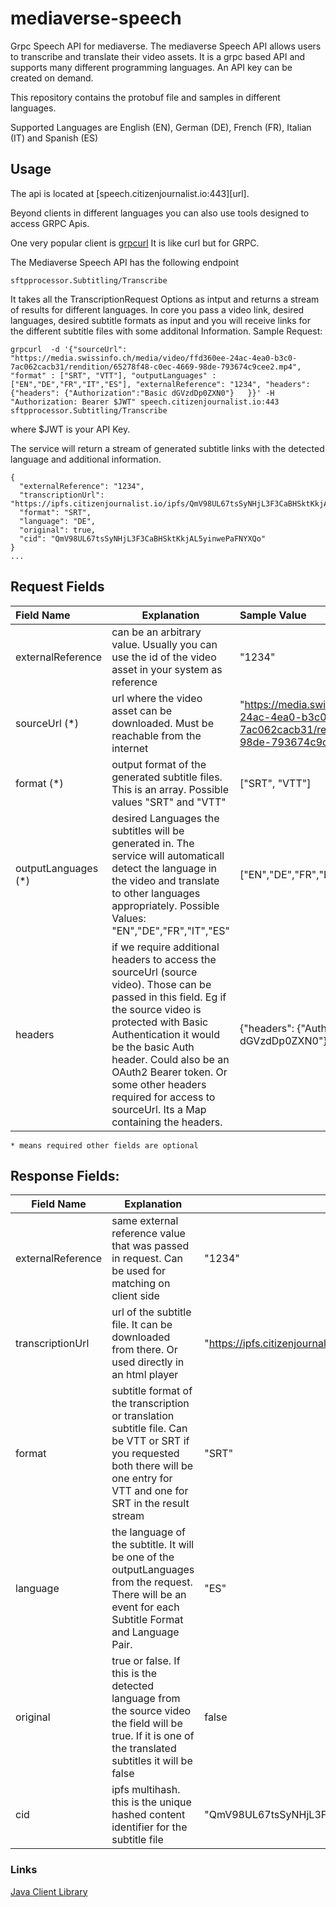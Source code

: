 # mediaverse-speech
Grpc Speech API for mediaverse. 
The mediaverse Speech API allows users to transcribe and translate their video assets. 
It is a grpc based API and supports many different programming languages.
An API key can be created on demand.

This repository contains the protobuf file and samples in different languages. 

Supported Languages are English (EN), German (DE), French (FR), Italian (IT) and Spanish (ES)

## Usage

The api is located at [speech.citizenjournalist.io:443][url].

Beyond clients in different languages you can also use tools designed to access GRPC Apis.

One very popular client is [grpcurl](https://github.com/fullstorydev/grpcurl)
It is like curl but for GRPC.

The Mediaverse Speech API has the following endpoint

`sftpprocessor.Subtitling/Transcribe`

It takes all the TranscriptionRequest Options as intput and returns a stream of results for different languages.
In core you pass a video link, desired languages, desired subtitle formats as input
and you will receive links for the different subtitle files with some additonal Information.
Sample Request:

```
grpcurl  -d '{"sourceUrl": "https://media.swissinfo.ch/media/video/ffd360ee-24ac-4ea0-b3c0-7ac062cacb31/rendition/65278f48-c0ec-4669-98de-793674c9cee2.mp4", "format" : ["SRT", "VTT"], "outputLanguages" : ["EN","DE","FR","IT","ES"], "externalReference": "1234", "headers": {"headers": {"Authorization":"Basic dGVzdDp0ZXN0"}   }}' -H "Authorization: Bearer $JWT" speech.citizenjournalist.io:443  sftpprocessor.Subtitling/Transcribe
```

where $JWT is your API Key.

The service will return a stream of generated subtitle links with the detected language and additional information.

```
{
  "externalReference": "1234",
  "transcriptionUrl": "https://ipfs.citizenjournalist.io/ipfs/QmV98UL67tsSyNHjL3F3CaBHSktKkjAL5yinwePaFNYXQo",
  "format": "SRT",
  "language": "DE",
  "original": true,
  "cid": "QmV98UL67tsSyNHjL3F3CaBHSktKkjAL5yinwePaFNYXQo"
}
...
```
## Request Fields

| Field Name          | Explanation                                                                                                                                                                                                                                                                                                                                  | Sample Value                                                                                                                     |
|:--------------------|----------------------------------------------------------------------------------------------------------------------------------------------------------------------------------------------------------------------------------------------------------------------------------------------------------------------------------------------|:---------------------------------------------------------------------------------------------------------------------------------|
| externalReference   | can be an arbitrary value. Usually you can use the id of the video asset in your system as reference                                                                                                                                                                                                                                         | "1234"                                                                                                                           |
| sourceUrl (*)       | url where the video asset can be downloaded. Must be reachable from the internet                                                                                                                                                                                                                                                             | "https://media.swissinfo.ch/media/video/ffd360ee-24ac-4ea0-b3c0-7ac062cacb31/rendition/65278f48-c0ec-4669-98de-793674c9cee2.mp4" |
| format (*)          | output format of the generated subtitle files. This is an array. Possible values  "SRT" and "VTT"                                                                                                                                                                                                                                            | ["SRT", "VTT"]                                                                                                                   |
| outputLanguages (*) | desired Languages the subtitles will be generated in. The service will automaticall detect the language in the video and translate to other languages appropriately. Possible Values: "EN","DE","FR","IT","ES"                                                                                                                               | ["EN","DE","FR","IT","ES"]                                                                                                       |
| headers             | if we require additional headers to access the sourceUrl (source video). Those can be passed in this field. Eg if the source video is protected with Basic Authentication it would be the basic Auth header. Could also be an OAuth2 Bearer token. Or some other headers required for access to sourceUrl. Its a Map containing the headers. | {"headers": {"Authorization":"Basic dGVzdDp0ZXN0"}   }                                                                           |


`* means required other fields are optional`

## Response Fields:

| Field Name        | Explanation                                                                                                                                                                     | Sample Value                                                                            |
|-------------------|---------------------------------------------------------------------------------------------------------------------------------------------------------------------------------|-----------------------------------------------------------------------------------------|
| externalReference | same external reference value that was passed in request. Can be used for matching on client side                                                                               | "1234"                                                                                  |
| transcriptionUrl  | url of the subtitle file. It can be downloaded from there. Or used directly in an html player                                                                                   | "https://ipfs.citizenjournalist.io/ipfs/QmNgDcKGoAds1cSUZVRui6LyN1hRvjCNW6BhpM61N5eeTs" |
| format            | subtitle format of the transcription or translation subtitle file. Can be VTT or SRT if you requested both there will be one entry for VTT and one for SRT in the result stream | "SRT"                                                                                   |
| language          | the language of the subtitle. It will be one of the outputLanguages from the request. There will be an event for each Subtitle Format and Language Pair.                        | "ES"                                                                                    |
| original          | true or false. If this is the detected language from the source video the field will be true. If it is one of the  translated subtitles it will be false                        | false                                                                                   |
| cid               | ipfs multihash. this  is the unique hashed content identifier for the subtitle file                                                                                             | "QmV98UL67tsSyNHjL3F3CaBHSktKkjAL5yinwePaFNYXQo"                                                                                      |

### Links

[Java Client Library](https://github.com/The-Crocop/mediaverse-speech-lib)
